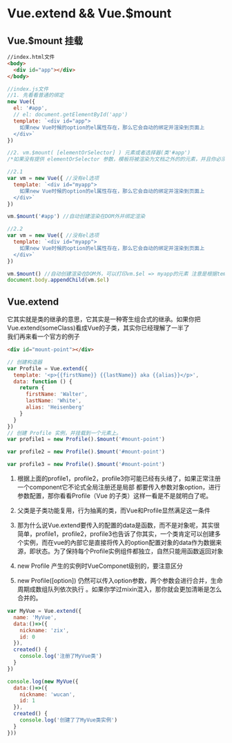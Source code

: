# Vue.extend && Vue.$mount

## Vue.$mount 挂载
```html
//index.html文件
<body>
  <div id="app"></div>
</body>
```
```javascript
//index.js文件
//1. 先看看普通的绑定
new Vue({
  el: '#app',
  // el: document.getElementById('app') 
  template: `<div id="app">
    如果new Vue时候的option的el属性存在，那么它会自动的绑定并渲染到页面上
  </div>`
})

//2. vm.$mount( [elementOrSelector] ) 元素或者选择器(类'#app')
/*如果没有提供 elementOrSelector 参数，模板将被渲染为文档之外的的元素，并且你必须使用原生 DOM API 把它插入文档中*/

//2.1
var vm = new Vue({ //没有el选项
  template: `<div id="myapp">
    如果new Vue时候的option的el属性存在，那么它会自动的绑定并渲染到页面上
  </div>`
})

vm.$mount('#app') //自动创建渲染在DOM外并绑定渲染

//2.2 
var vm = new Vue({ //没有el选项
  template: `<div id="myapp">
    如果new Vue时候的option的el属性存在，那么它会自动的绑定并渲染到页面上
  </div>`
})

vm.$mount() //自动创建渲染在DOM外，可以打印vm.$el => myapp的元素 注意是根据template生成了DOM树，但是还在内存里
document.body.appendChild(vm.$el)

```

## Vue.extend
它其实就是类的继承的意思，它其实是一种寄生组合式的继承。如果你把Vue.extend(someClass)看成Vue的子类，其实你已经理解了一半了    
我们再来看一个官方的例子
```html
<div id="mount-point"></div>
```
```javascript
// 创建构造器
var Profile = Vue.extend({
  template: '<p>{{firstName}} {{lastName}} aka {{alias}}</p>',
  data: function () {
    return {
      firstName: 'Walter',
      lastName: 'White',
      alias: 'Heisenberg'
    }
  }
})
// 创建 Profile 实例，并挂载到一个元素上。
var profile1 = new Profile().$mount('#mount-point')

var profile2 = new Profile().$mount('#mount-point')

var profile3 = new Profile().$mount('#mount-point')
```
1. 根据上面的profile1，profile2，profile3你可能已经有头绪了，如果正常注册一个component它不论式全局注册还是局部
都要传入参数对象option，进行参数配置，那你看看Profile（Vue 的子类）这样一看是不是就明白了呢。

2. 父类是子类功能复用，行为抽离的类，而Vue和Profile显然满足这一条件

3. 那为什么说Vue.extend要传入的配置的data是函数，而不是对象呢，其实很简单，profile1，profile2，profile3也告诉了你其实，一个类肯定可以创建多个实例，而在vue的內部它是直接将传入的option配置对象的data作为数据来源，即状态。为了保持每个Profile实例组件都独立，自然只能用函数返回对象

4. new Profile 产生的实例时VueComponet级别的，要注意区分

5. new Profile([option]) 仍然可以传入option参数，两个参数会进行合并，生命周期成数组队列依次执行
。如果你学过mixin混入，那你就会更加清晰是怎么合并的。
```javascript
var MyVue = Vue.extend({
  name: 'MyVue',
  data:()=>({
    nickname: 'zix',
    id: 0
  }),
  created() {
    console.log('注册了MyVue类')
  }
})

console.log(new MyVue({
  data:()=>({
    nickname: 'wucan',
    id: 1
  }),
  created() {
    console.log('创建了了MyVue类实例')
  }
}))
```